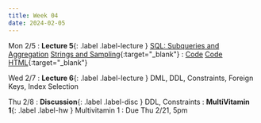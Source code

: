 ```yaml
---
title: Week 04
date: 2024-02-05
---
```


Mon 2/5
: **Lecture 5**{: .label .label-lecture } [SQL: Subqueries and Aggregation](https://docs.google.com/presentation/d/1bT3UPAuXSo9rYGGjjzWBAggHCFoLWKU1Z2xs6VhsfMI/edit#slide=id.g24229eb25b9_0_139) [Strings and Sampling](https://docs.google.com/presentation/d/10MesC_5MxO-IfXsQbgyEerLpEtkpZc2iXzp0zBIInoQ/edit#slide=id.g2766bdd51c1_0_170){:target="\_blank"}
	: [Code](https://data101.datahub.berkeley.edu/hub/user-redirect/git-pull?repo=https%3A%2F%2Fgithub.com%2Fcal-data-eng%2Fsp24-materials.git&urlpath=lab%2Ftree%2Fsp24-materials.git%2Flecture%2Flec05%2Flec05-subq-agg.ipynb&branch=main) [Code HTML](https://www.data101.org/sp24/resources/assets/lectures/lec05/lec05-subq-agg.html){:target="\_blank"}

Wed 2/7
: **Lecture 6**{: .label .label-lecture } DML, DDL, Constraints, Foreign Keys, Index Selection

Thu 2/8 
: **Discussion**{: .label .label-disc } DDL, Constraints
: **MultiVitamin 1**{: .label .label-hw } Multivitamin 1
  : Due Thu 2/21, 5pm
